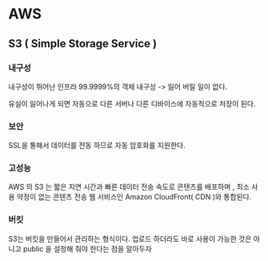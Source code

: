 # AWS
## S3 ( Simple Storage Service )

### 내구성

내구성이 뛰어난 인프라 99.9999%의 객체 내구성 -> 잃어 버릴 일이 없다.

유실이 잃어나게 되면 자동으로 다른 서버나 다른 디바이스에 자동적으로 저장이 된다.

### 보안

SSL을 통해서 데이터를 전동 하므로 자동 암호화를 지원한다.

### 고성능

AWS 의 S3 는 짧은 지연 시간과 빠른 데이터 전송 속도로 콘텐츠를 배포하며 , 최소 사용 약정이 없는 콘텐츠 전송 웹 서비스인 Amazon CloudFront( CDN )와 통합된다.

### 버킷

S3는 버킷을 만들어서 관리하는 형식이다. 업로드 하더라도 바로 사용이 가능한 것은 아니고 public 을 설정해 줘야 한다는 점을 알아두자